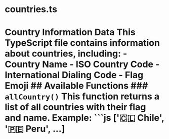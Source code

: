 # countries.ts
# Country Information Data  This TypeScript file contains information about countries, including: - Country Name - ISO Country Code - International Dialing Code - Flag Emoji  ## Available Functions  ### `allCountry()` This function returns a list of all countries with their flag and name. Example: ```js ['🇨🇱 Chile', '🇵🇪 Peru', ...]
